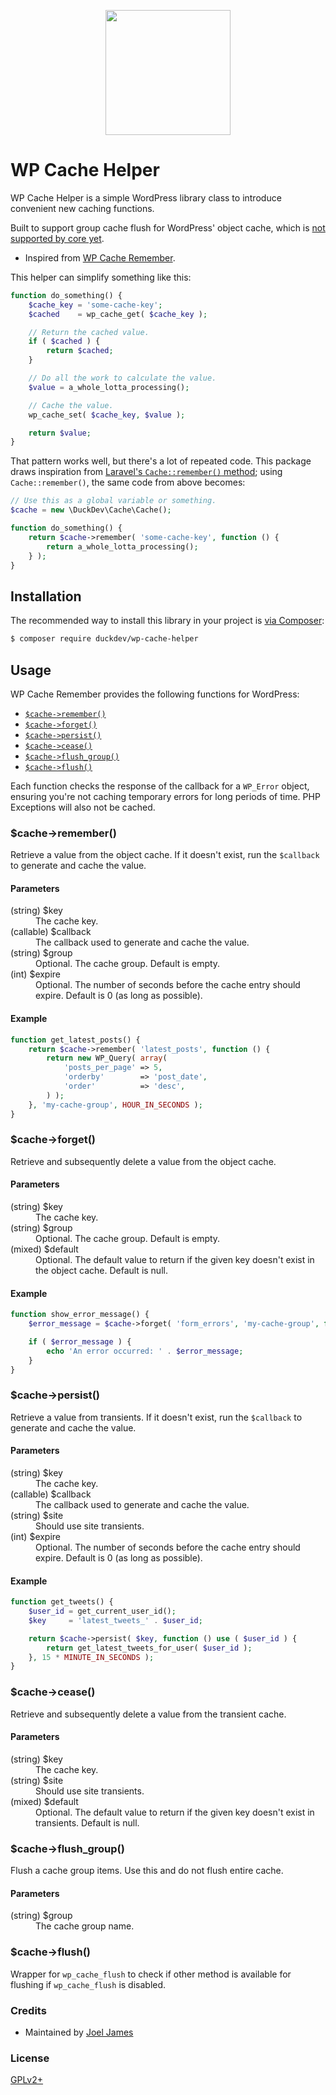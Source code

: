<p align="center">
<a href="http://duckdev.com" target="_blank">
    <img width="200px" src="https://duckdev.com/wp-content/uploads/2020/12/cropped-duckdev-logo-mid.png">
</a>
</p>

# WP Cache Helper

WP Cache Helper is a simple WordPress library class to introduce convenient new caching functions.

Built to support group cache flush for WordPress' object cache, which is [not supported by core yet](https://core.trac.wordpress.org/ticket/4476).

* Inspired from [WP Cache Remember](https://github.com/stevegrunwell/wp-cache-remember).

This helper can simplify something like this:

```php
function do_something() {
    $cache_key = 'some-cache-key';
    $cached    = wp_cache_get( $cache_key );

    // Return the cached value.
    if ( $cached ) {
        return $cached;
    }

    // Do all the work to calculate the value.
    $value = a_whole_lotta_processing();

    // Cache the value.
    wp_cache_set( $cache_key, $value );

    return $value;
}
```

That pattern works well, but there's a lot of repeated code. This package draws inspiration from [Laravel's `Cache::remember()` method](https://laravel.com/docs/5.6/cache#cache-usage); using `Cache::remember()`, the same code from above becomes:

```php
// Use this as a global variable or something.
$cache = new \DuckDev\Cache\Cache();

function do_something() {
    return $cache->remember( 'some-cache-key', function () {
        return a_whole_lotta_processing();
    } );
}
```

## Installation

The recommended way to install this library in your project is [via Composer](https://getcomposer.org/):

```sh
$ composer require duckdev/wp-cache-helper
```

## Usage

WP Cache Remember provides the following functions for WordPress:

* [`$cache->remember()`](#cache-remember)
* [`$cache->forget()`](#cache-forget)
* [`$cache->persist()`](#cache-persist)
* [`$cache->cease()`](#cache-cease)
* [`$cache->flush_group()`](#cache-flush_group)
* [`$cache->flush()`](#cache-flush)

Each function checks the response of the callback for a `WP_Error` object, ensuring you're not caching temporary errors for long periods of time. PHP Exceptions will also not be cached.

### $cache->remember()

Retrieve a value from the object cache. If it doesn't exist, run the `$callback` to generate and cache the value.

#### Parameters

<dl>
    <dt>(string) $key</dt>
    <dd>The cache key.</dd>
    <dt>(callable) $callback</dt>
    <dd>The callback used to generate and cache the value.</dd>
    <dt>(string) $group</dt>
    <dd>Optional. The cache group. Default is empty.</dd>
    <dt>(int) $expire</dt>
    <dd>Optional. The number of seconds before the cache entry should expire. Default is 0 (as long as possible).</dd>
</dl>

#### Example

```php
function get_latest_posts() {
    return $cache->remember( 'latest_posts', function () {
        return new WP_Query( array(
            'posts_per_page' => 5,
            'orderby'        => 'post_date',
            'order'          => 'desc',
        ) );
    }, 'my-cache-group', HOUR_IN_SECONDS );
}
```

### $cache->forget()

Retrieve and subsequently delete a value from the object cache.

#### Parameters

<dl>
    <dt>(string) $key</dt>
    <dd>The cache key.</dd>
    <dt>(string) $group</dt>
    <dd>Optional. The cache group. Default is empty.</dd>
    <dt>(mixed) $default</dt>
    <dd>Optional. The default value to return if the given key doesn't exist in the object cache. Default is null.</dd>
</dl>

#### Example

```php
function show_error_message() {
    $error_message = $cache->forget( 'form_errors', 'my-cache-group', false );

    if ( $error_message ) {
        echo 'An error occurred: ' . $error_message;
    }
}
```

### $cache->persist()

Retrieve a value from transients. If it doesn't exist, run the `$callback` to generate and cache the value.

#### Parameters

<dl>
    <dt>(string) $key</dt>
    <dd>The cache key.</dd>
    <dt>(callable) $callback</dt>
    <dd>The callback used to generate and cache the value.</dd>
    <dt>(string) $site</dt>
    <dd>Should use site transients.</dd>
    <dt>(int) $expire</dt>
    <dd>Optional. The number of seconds before the cache entry should expire. Default is 0 (as long as possible).</dd>
</dl>

#### Example

```php
function get_tweets() {
    $user_id = get_current_user_id();
    $key     = 'latest_tweets_' . $user_id;

    return $cache->persist( $key, function () use ( $user_id ) {
        return get_latest_tweets_for_user( $user_id );
    }, 15 * MINUTE_IN_SECONDS );
}
```

### $cache->cease()

Retrieve and subsequently delete a value from the transient cache.

#### Parameters

<dl>
    <dt>(string) $key</dt>
    <dd>The cache key.</dd>
    <dt>(string) $site</dt>
    <dd>Should use site transients.</dd>
    <dt>(mixed) $default</dt>
    <dd>Optional. The default value to return if the given key doesn't exist in transients. Default is null.</dd>
</dl>

### $cache->flush_group()

Flush a cache group items. Use this and do not flush entire cache.

#### Parameters

<dl>
    <dt>(string) $group</dt>
    <dd>The cache group name.</dd>
</dl>

### $cache->flush()

Wrapper for `wp_cache_flush` to check if other method is available for flushing if `wp_cache_flush` is disabled.

### Credits
* Maintained by [Joel James](https://github.com/joel-james/)

### License

[GPLv2+](http://www.gnu.org/licenses/gpl-2.0.html)
